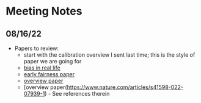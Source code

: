 # Meeting Notes

## 08/16/22

* Papers to review:
  * start with the calibration overview I sent last time; this is the style of paper we are going for
  * [bias in real life](https://www.science.org/doi/abs/10.1126/science.aax2342)
  * [early fairness paper](https://arxiv.org/pdf/1805.12002.pdf)
  * [overview paper](https://fairware.cs.umass.edu/papers/Verma.pdf)
  * [overview paper(https://www.nature.com/articles/s41598-022-07939-1) - See references therein
